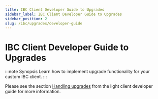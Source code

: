 ```yaml
---
title: IBC Client Developer Guide to Upgrades
sidebar_label: IBC Client Developer Guide to Upgrades
sidebar_position: 2
slug: /ibc/upgrades/developer-guide
---
```



# IBC Client Developer Guide to Upgrades

:::note Synopsis
Learn how to implement upgrade functionality for your custom IBC client.
:::

Please see the section [Handling upgrades](../../03-ibc/01-light-clients/05-upgrades.md) from the light client developer guide for more information.

